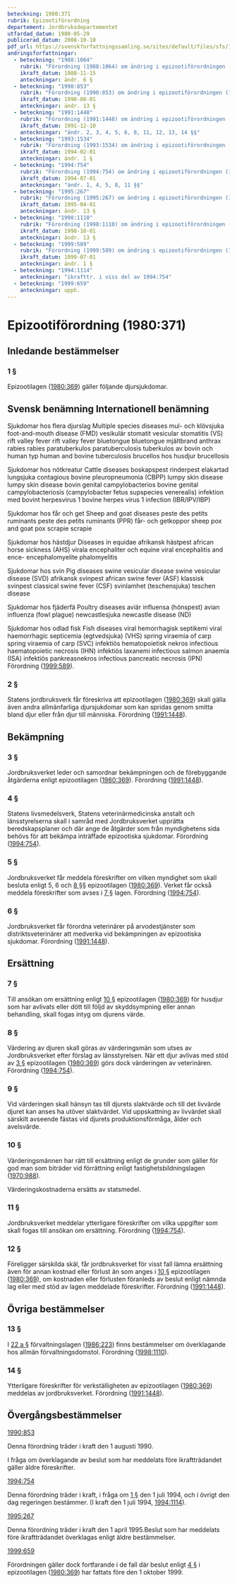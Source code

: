 ```yaml
---
beteckning: 1980:371
rubrik: Epizootiförordning
departement: Jordbruksdepartementet
utfardad_datum: 1980-05-29
publicerad_datum: 2008-10-10
pdf_url: https://svenskforfattningssamling.se/sites/default/files/sfs/1980-05/SFS1980-371.pdf
andringsforfattningar:
  - beteckning: "1988:1064"
    rubrik: "Förordning (1988:1064) om ändring i epizootiförordningen (1980:371)"
    ikraft_datum: 1988-11-15
    anteckningar: ändr. 6 §
  - beteckning: "1990:853"
    rubrik: "Förordning (1990:853) om ändring i epizootiförordningen (1980:371)"
    ikraft_datum: 1990-08-01
    anteckningar: ändr. 13 §
  - beteckning: "1991:1448"
    rubrik: "Förordning (1991:1448) om ändring i epizootiförordningen (1980:371)"
    ikraft_datum: 1991-12-10
    anteckningar: "ändr. 2, 3, 4, 5, 6, 8, 11, 12, 13, 14 §§"
  - beteckning: "1993:1534"
    rubrik: "Förordning (1993:1534) om ändring i epizootiförordningen (1980:371)"
    ikraft_datum: 1994-02-01
    anteckningar: ändr. 1 §
  - beteckning: "1994:754"
    rubrik: "Förordning (1994:754) om ändring i epizootiförordningen (1980:371)"
    ikraft_datum: 1994-07-01
    anteckningar: "ändr. 1, 4, 5, 8, 11 §§"
  - beteckning: "1995:267"
    rubrik: "Förordning (1995:267) om ändring i epizootiförordningen (1980:371)"
    ikraft_datum: 1995-04-01
    anteckningar: ändr. 13 §
  - beteckning: "1998:1110"
    rubrik: "Förordning (1998:1110) om ändring i epizootiförordningen (1980:371)"
    ikraft_datum: 1998-10-01
    anteckningar: ändr. 13 §
  - beteckning: "1999:589"
    rubrik: "Förordning (1999:589) om ändring i epizootiförordningen (1980:371)"
    ikraft_datum: 1999-07-01
    anteckningar: ändr. 1 §
  - beteckning: "1994:1114"
    anteckningar: "ikrafttr. i viss del av 1994:754"
  - beteckning: "1999:659"
    anteckningar: upph.
---
```


# Epizootiförordning (1980:371)

## Inledande bestämmelser

### 1 §

Epizootilagen ([1980:369](https://selex.se/eli/sfs/1980/369)) gäller följande djursjukdomar.

## Svensk benämning 		Internationell benämning

Sjukdomar hos flera djurslag	Multiple species diseases mul- och klövsjuka		foot-and-mouth disease (FMD) vesikulär stomatit		vesicular stomatitis (VS) rift valley fever		rift valley fever bluetongue			bluetongue mjältbrand			anthrax rabies				rabies paratuberkulos			paratuberculosis tuberkulos av bovin och human typ			human and bovine tuberculosis brucellos hos husdjur		brucellosis

Sjukdomar hos nötkreatur	Cattle diseases boskapspest			rinderpest elakartad lungsjuka		contagious bovine pleuropneumonia (CBPP) lumpy skin disease		lumpy skin disease bovin genital campylobacterios	bovine genital campylobacteriosis (campylobacter fetus supspecies venerealis) infektion med bovint herpesvirus 1			bovine herpes virus 1 infection (IBR/IPV/IBP)

Sjukdomar hos får och get	Sheep and goat diseases peste des petits ruminants	peste des petits ruminants (PPR) får- och getkoppor		sheep pox and goat pox scrapie				scrapie

Sjukdomar hos hästdjur		Diseases in equidae afrikansk hästpest		african horse sickness (AHS) virala encephaliter och		equine viral encephalitis and ence- encephalomyelite		phalomyelitis

Sjukdomar hos svin		Pig diseases swine vesicular disease		swine vesicular disease (SVD) afrikansk svinpest		african swine fever (ASF) klassisk svinpest		classical swine fever (CSF) svinlamhet (teschensjuka)	teschen disease

Sjukdomar hos fjäderfä		Poultry diseases aviär influensa (hönspest)	avian influenza (fowl plague) newcastlesjuka			newcastle disease (ND)

Sjukdomar hos odlad fisk	Fish diseases viral hemorrhagisk septikemi	viral haemorrhagic septicemia (egtvedsjuka) (VHS) spring viraemia of carp		spring viraemia of carp (SVC) infektiös hematopoietisk nekros	infectious haematopoietic necrosis (IHN) infektiös laxanemi		infectious salmon anaemia (ISA) infektiös pankreasnekros	infectious pancreatic necrosis (IPN) Förordning ([1999:589](https://selex.se/eli/sfs/1999/589)).

### 2 §

Statens jordbruksverk får föreskriva att epizootilagen ([1980:369](https://selex.se/eli/sfs/1980/369)) skall gälla även andra allmänfarliga djursjukdomar som kan spridas genom smitta bland djur eller från djur till människa. Förordning ([1991:1448](https://selex.se/eli/sfs/1991/1448)).

## Bekämpning

### 3 §

Jordbruksverket leder och samordnar bekämpningen och de förebyggande åtgärderna enligt epizootilagen ([1980:369](https://selex.se/eli/sfs/1980/369)). Förordning ([1991:1448](https://selex.se/eli/sfs/1991/1448)).

### 4 §

Statens livsmedelsverk, Statens veterinärmedicinska anstalt och länsstyrelserna skall i samråd med Jordbruksverket upprätta beredskapsplaner och där ange de åtgärder som från myndighetens sida behövs för att bekämpa inträffade epizootiska sjukdomar. Förordning ([1994:754](https://selex.se/eli/sfs/1994/754)).

### 5 §

Jordbruksverket får meddela föreskrifter om vilken myndighet som skall besluta enligt 5, 6 och [8 §](#8)§ epizootilagen ([1980:369](https://selex.se/eli/sfs/1980/369)). Verket får också meddela föreskrifter som avses i [7 §](#7) lagen. Förordning ([1994:754](https://selex.se/eli/sfs/1994/754)).

### 6 §

Jordbruksverket får förordna veterinärer på arvodestjänster som distriktsveterinärer att medverka vid bekämpningen av epizootiska sjukdomar. Förordning ([1991:1448](https://selex.se/eli/sfs/1991/1448)).

## Ersättning

### 7 §

Till ansökan om ersättning enligt [10 §](#10) epizootilagen ([1980:369](https://selex.se/eli/sfs/1980/369)) för husdjur som har avlivats eller dött till följd av skyddsympning eller annan behandling, skall fogas intyg om djurens värde.

### 8 §

Värdering av djuren skall göras av värderingsmän som utses av Jordbruksverket efter förslag av länsstyrelsen. När ett djur avlivas med stöd av [3 §](#3) epizootilagen ([1980:369](https://selex.se/eli/sfs/1980/369)) görs dock värderingen av veterinären. Förordning ([1994:754](https://selex.se/eli/sfs/1994/754)).

### 9 §

Vid värderingen skall hänsyn tas till djurets slaktvärde och till det livvärde djuret kan anses ha utöver slaktvärdet. Vid uppskattning av livvärdet skall särskilt avseende fästas vid djurets produktionsförmåga, ålder och avelsvärde.

### 10 §

Värderingsmännen har rätt till ersättning enligt de grunder som gäller för god man som biträder vid förrättning enligt fastighetsbildningslagen ([1970:988](https://selex.se/eli/sfs/1970/988)).

Värderingskostnaderna ersätts av statsmedel.

### 11 §

Jordbruksverket meddelar ytterligare föreskrifter om vilka uppgifter som skall fogas till ansökan om ersättning. Förordning ([1994:754](https://selex.se/eli/sfs/1994/754)).

### 12 §

Föreligger särskilda skäl, får jordbruksverket för visst fall lämna ersättning även för annan kostnad eller förlust än som anges i [10 §](#10) epizootilagen ([1980:369](https://selex.se/eli/sfs/1980/369)), om kostnaden eller förlusten föranleds av beslut enligt nämnda lag eller med stöd av lagen meddelade föreskrifter. Förordning ([1991:1448](https://selex.se/eli/sfs/1991/1448)).

## Övriga bestämmelser

### 13 §

I [22 a §](#22a) förvaltningslagen ([1986:223](https://selex.se/eli/sfs/1986/223)) finns bestämmelser om överklagande hos allmän förvaltningsdomstol. Förordning ([1998:1110](https://selex.se/eli/sfs/1998/1110)).

### 14 §

Ytterligare föreskrifter för verkställigheten av epizootilagen ([1980:369](https://selex.se/eli/sfs/1980/369)) meddelas av jordbruksverket. Förordning ([1991:1448](https://selex.se/eli/sfs/1991/1448)).

## Övergångsbestämmelser

[1990:853](https://selex.se/eli/sfs/1990/853)

Denna förordning träder i kraft den 1 augusti 1990.

I fråga om överklagande av beslut som har meddelats före ikraftträdandet gäller äldre föreskrifter.

[1994:754](https://selex.se/eli/sfs/1994/754)

Denna förordning träder i kraft, i fråga om [1 §](#1) den 1 juli 1994,  och i övrigt den dag regeringen bestämmer. (I kraft den 1 juli 1994, [1994:1114](https://selex.se/eli/sfs/1994/1114)).

[1995:267](https://selex.se/eli/sfs/1995/267)

Denna förordning träder i kraft den 1 april 1995.Beslut som har meddelats före ikraftträdandet överklagas enligt äldre bestämmelser.

[1999:659](https://selex.se/eli/sfs/1999/659)

Förordningen gäller dock fortfarande i de fall där beslut enligt [4 §](#4) i epizootilagen ([1980:369](https://selex.se/eli/sfs/1980/369)) har fattats före den 1 oktober 1999.